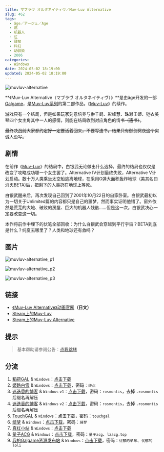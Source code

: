 ```yaml
---
title: マブラヴ オルタネイティヴ／Muv-Luv Alternative
slug: 462
tags:
  - âge／アージュ／Age
  - 燃
  - 机器人
  - 泣
  - 致郁
  - 科幻
  - 幼驯染
  - 2006
categories:
  - Windows
date: 2024-05-02 18:19:00
updated: 2024-05-02 18:19:00
---
```


![muvluv-alternative](https://r2.30hb.cn/vndb-img/muvluv-alternative.webp)

**《Muv-Luv  Alternative（マブラヴ オルタネイティヴ）》**是由âge开发的一部[Galgame](https://zh.moegirl.org.cn/Galgame)，是[Muv-Luv系列](https://zh.moegirl.org.cn/Muv-Luv系列)的第二部作品，《[Muv-Luv](https://zh.moegirl.org.cn/Muv-Luv)》的续作。

<!--more-->

游戏只有一个结局，但是如果玩家刻意培养与榊千鹤、彩峰慧、珠濑壬姬、铠衣美琴四个女主角其中一人的感情，则能在结局收到对应角色的情书~~（遗书）~~。

~~最终决战前大家都约定好一定要活着回来，不要写遗书，结果只有御剑冥夜这个实诚人没写。~~

## 剧情

在前作《[Muv-Luv](https://zh.moegirl.org.cn/Muv-Luv)》的结局中，白银武无论做出什么选择，最终的结局也仅仅是改变了攻略成功哪一个女生罢了。Alternative IV计划最终失败，Alternative V计划启动。数十万人类乘坐太空船逃离地球，在采用G弹大面积轰炸地球（美其名曰消灭BETA)后，把剩下的人类扔在地球上等死。

白银武醒来后，再次发现自己回到了2001年10月22日的自家卧室。白银武最初以为一切关于Unlimited篇的内容都只是自己的噩梦，然而事实证明他错了。窗外依然是荒芜的大地、破败的房屋、巨大的机器人残骸……但是这一次，白银武决心一定要改变这一切。

本作将前作中埋下的伏笔全部回收：为什么白银武会穿越到平行宇宙？BETA到底是什么？纯夏去哪里了？人类和地球还有救吗？

## 图片

![muvluv-alternative_p1](https://r2.30hb.cn/vndb-img/muvluv-alternative_p1.webp)

![muvluv-alternative_p2](https://r2.30hb.cn/vndb-img/muvluv-alternative_p2.webp)

![muvluv-alternative_p3](https://r2.30hb.cn/vndb-img/muvluv-alternative_p3.webp)

## 链接

- [《Muv-Luv Alternative》动画官网](https://muv-luv-alternative-anime.com/)**（日文）**
- [Steam上的Muv-Luv](https://store.steampowered.com/app/802880/MuvLuv/)
- [Steam上的Muv-Luv Alternative](https://store.steampowered.com/app/802890/MuvLuv_Alternative)

## 提示

> 基本帮助请参阅公告：[点我跳转](/)

## 分流

1. [稻荷GAL](https://inarigal.com/) & `Windows`：[点击下载](https://inarigal.com/detail/9106)
2. [姬路白雪](https://pan.jlbx.xyz/) & `Windows`：[点击下载](https://pan.jlbx.xyz/?s=muv-luv)，密码：`终点`
3. [迷迭香的博客](https://rosmontis.com/) & `Windows` `v1`：[点击下载](https://drive.rosmontis.com/s/1qPUX)，密码：`rosmontis`，去掉 `.rosmontis` 后缀名再解压
4. [迷迭香的博客](https://rosmontis.com/) & `Windows` `v2`：[点击下载](https://drive.rosmontis.com/s/Vx6FD)，密码：`rosmontis`，去掉 `.rosmontis` 后缀名再解压
5. [TouchGAL](https://www.touchgal.us/) & `Windows`：[点击下载](https://pan.touchgal.net/s/ReXT7)，密码：`touchgal`
6. [绮梦](https://acgs.one/) & `Windows`：[点击下载](https://acgs.one/down_html/?url=game/Muv-Luv&name=Muv-Luv)，密码：`绮梦`
7. [真红小站](https://www.shinnku.com/) & `Windows`：[点击下载](https://www.shinnku.com/api/download/0/win/Muv-Luv%20Alternative.7z)
8. [量子ACG](https://lzacg.org/) & `Windows`：[点击下载](https://lzacg.org/6345)，密码：`量子acg`、`lzacg.top`
9. [我的Galgame资源发布站](https://www.ttloli.com/) & `Windows`：[点击下载](https://www.ttloli.com/muv-luv-alternative.html)，密码：`忧郁的弟弟`、`忧郁的loli`

